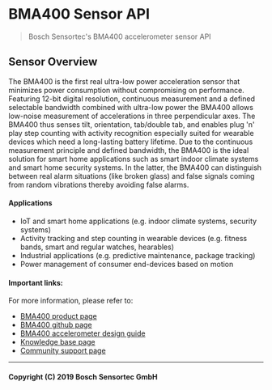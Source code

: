 # BMA400 Sensor API

> Bosch Sensortec's BMA400 accelerometer sensor API

## Sensor Overview
The BMA400 is the first real ultra-low power acceleration sensor that minimizes power consumption without compromising on performance. Featuring 12-bit digital resolution, continuous measurement and a defined selectable bandwidth combined with ultra-low power the BMA400 allows low-noise measurement of accelerations in three perpendicular axes. The BMA400 thus senses tilt, orientation, tab/double tab, and enables plug 'n' play step counting with activity recognition especially suited for wearable devices which need a long-lasting battery lifetime. 
Due to the continuous measurement principle and defined bandwidth, the BMA400 is the ideal solution for smart home applications such as smart indoor climate systems and smart home security systems. 
In the latter, the BMA400 can distinguish between real alarm situations (like broken glass) and false signals coming from random vibrations thereby avoiding false alarms.

#### Applications

- IoT and smart home applications (e.g. indoor climate systems, security systems)
- Activity tracking and step counting in wearable devices (e.g. fitness bands, smart and regular watches, hearables)
- Industrial applications (e.g. predictive maintenance, package tracking)
- Power management of consumer end-devices based on motion


#### Important links:
For more information, please refer to: 

- [BMA400 product page](https://www.bosch-sensortec.com/bst/products/all_products/bma400_1) 
- [BMA400 github page](https://github.com/BoschSensortec/BMA400-API)
- [BMA400 accelerometer design guide](https://community.bosch-sensortec.com/t5/Knowledge-base/BMA400-accelerometer-design-guide/ta-p/7397)
- [Knowledge base page](https://community.bosch-sensortec.com/t5/Knowledge-base/tkb-p/bst_community-mems-tkb)
- [Community support page](https://community.bosch-sensortec.com)

------------
#### Copyright (C) 2019 Bosch Sensortec GmbH